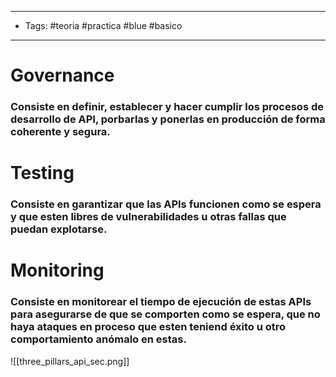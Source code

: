 ---------------------
-  Tags: #teoria #practica #blue #basico
---------------------
# Governance
### Consiste en definir, establecer y hacer cumplir los procesos de desarrollo de API, porbarlas y ponerlas en producción de forma coherente y segura.
# Testing
### Consiste en garantizar que las APIs funcionen como se espera y que esten libres de vulnerabilidades u otras fallas que puedan explotarse.
# Monitoring
### Consiste en monitorear el tiempo de ejecución de estas APIs para asegurarse de que se comporten como se espera, que no haya ataques en proceso que esten teniend éxito u otro comportamiento anómalo en estas.

![[three_pillars_api_sec.png]]